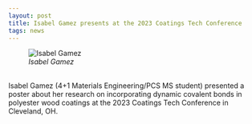 ```yaml
---
layout: post
title: Isabel Gamez presents at the 2023 Coatings Tech Conference
tags: news
---
```


<figure>
  <img src="https://lesliehamachi.github.io/images/Isabel_Gamez.jpg" alt="Isabel Gamez" title="Isabel Gamez">
  <figcaption><em>Isabel Gamez</em></figcaption>
</figure>  
<br>
Isabel Gamez (4+1 Materials Engineering/PCS MS student) presented a poster about her research on incorporating dynamic covalent bonds in polyester wood coatings at the 2023 Coatings Tech Conference in Cleveland, OH.
